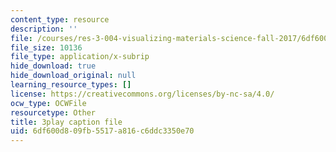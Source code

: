 ```yaml
---
content_type: resource
description: ''
file: /courses/res-3-004-visualizing-materials-science-fall-2017/6df600d809fb5517a816c6ddc3350e70_EmeWBxXlzKA.vtt
file_size: 10136
file_type: application/x-subrip
hide_download: true
hide_download_original: null
learning_resource_types: []
license: https://creativecommons.org/licenses/by-nc-sa/4.0/
ocw_type: OCWFile
resourcetype: Other
title: 3play caption file
uid: 6df600d8-09fb-5517-a816-c6ddc3350e70
---
```

